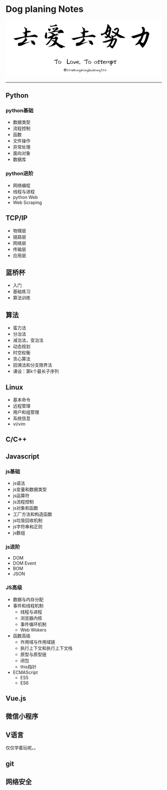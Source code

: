 # Dog planing Notes

![to love to attempt](./image/attempt.png)

---

## Python

### python基础

* 数据类型
* 流程控制
* 函数
* 文件操作
* 异常处理
* 面向对象
* 数据库

### python进阶

* 网络编程
* 线程与进程
* python Web
* Web Scraping

## TCP/IP

* 物理层
* 链路层
* 网络层
* 传输层
* 应用层

## 蓝桥杯

* 入门
* 基础练习
* 算法训练

## 算法

* 蛮力法
* 分治法
* 减治法，变治法
* 动态规划
* 时空权衡
* 贪心算法
* 回溯法和分支限界法
* 课设：第k个最长子序列

## Linux

* 基本命令
* 远程管理
* 用户和组管理
* 系统信息
* vi/vim

## C/C++

## Javascript

### js基础

* js语法
* js变量和数据类型
* js运算符
* js流程控制
* js对象和函数
* 工厂方法和构造函数
* js垃圾回收机制
* js字符串和正则
* js数组

### js进阶

* DOM
* DOM Event
* BOM
* JSON

### JS高级

* 数据与内存分配
* 事件和线程机制
  * 线程与进程
  * 浏览器内核
  * 事件循环机制
  * Web Wokers
* 函数高级
  * 作用域与作用域链
  * 执行上下文和执行上下文栈
  * 原型与原型链
  * 闭包
  * this指针
* ECMAScript
  * ES5
  * ES6

## Vue.js

## 微信小程序

## V语言

仅仅学着玩呢。。

## git

## 网络安全
